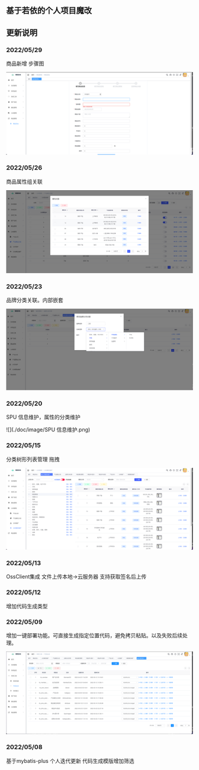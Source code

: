 ## 基于若依的个人项目魔改

## 更新说明

### 2022/05/29

商品新增 步骤图

![](./doc/image/img.png)

### 2022/05/26

商品属性组关联

![](./doc/image/产品属性关联.png)

### 2022/05/23

品牌分类关联。内部嵌套

![](./doc/image/品牌分类关联.png)

### 2022/05/20

SPU 信息维护，属性的分类维护

![](./doc/image/SPU 信息维护.png)

### 2022/05/15

分类树形列表管理 拖拽

![](./doc/image/分类树形列表管理.png)

### 2022/05/13

OssClient集成 文件上传本地->云服务器 支持获取签名后上传

### 2022/05/12

增加代码生成类型

### 2022/05/09

增加一键部署功能。可直接生成指定位置代码，避免拷贝粘贴。以及失败后续处理。

![image-20220529224925193](./doc/image/代码生成.png)

### 2022/05/08

基于mybatis-plus 个人迭代更新 代码生成模版增加筛选

